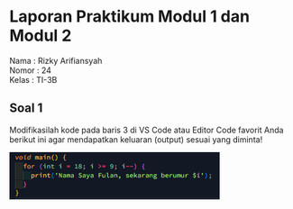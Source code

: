 # Laporan Praktikum Modul 1 dan Modul 2

Nama : Rizky Arifiansyah
<br>
Nomor : 24
<br>
Kelas : TI-3B

## Soal 1

Modifikasilah kode pada baris 3 di VS Code atau Editor Code favorit Anda berikut ini agar mendapatkan keluaran (output) sesuai yang diminta!

![alt text](image.png)
